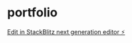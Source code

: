 # portfolio

[Edit in StackBlitz next generation editor ⚡️](https://stackblitz.com/~/github.com/marcelo-quantryx/portfolio)